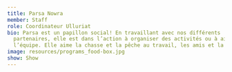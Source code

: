 ```yaml
---
title: Parsa Nowra
member: Staff
role: Coordinateur Ulluriat
bio: Parsa est un papillon social! En travaillant avec nos différents
  partenaires, elle est dans l’action à organiser des activités ou à aider
  l’équipe. Elle aime la chasse et la pêche au travail, les amis et la famille.
image: resources/programs_food-box.jpg
show: Show
---
```

